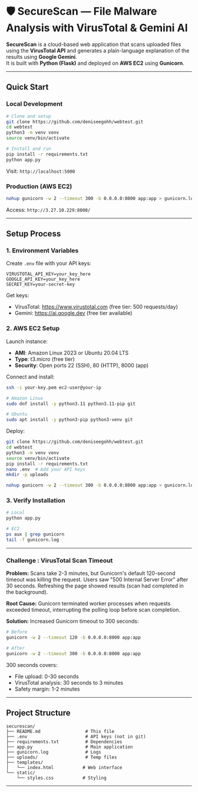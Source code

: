 # 🛡️ SecureScan — File Malware Analysis with VirusTotal & Gemini AI

**SecureScan** is a cloud-based web application that scans uploaded files using the **VirusTotal API** and generates a plain-language explanation of the results using **Google Gemini**.  
It is built with **Python (Flask)** and deployed on **AWS EC2** using **Gunicorn**.

---

## Quick Start

### Local Development

```bash
# Clone and setup
git clone https://github.com/deniseegohh/webtest.git
cd webtest
python3 -m venv venv
source venv/bin/activate

# Install and run
pip install -r requirements.txt
python app.py
```

Visit: `http://localhost:5000`

### Production (AWS EC2)

```bash
nohup gunicorn -w 2 --timeout 300 -b 0.0.0.0:8000 app:app > gunicorn.log 2>&1 &
```

Access: `http://3.27.10.229:8000/`

---

## Setup Process

### 1. Environment Variables

Create `.env` file with your API keys:

```env
VIRUSTOTAL_API_KEY=your_key_here
GOOGLE_API_KEY=your_key_here
SECRET_KEY=your-secret-key
```

Get keys:
- VirusTotal: https://www.virustotal.com (free tier: 500 requests/day)
- Gemini: https://ai.google.dev (free tier available)

### 2. AWS EC2 Setup

Launch instance:
- **AMI**: Amazon Linux 2023 or Ubuntu 20.04 LTS
- **Type**: t3.micro (free tier)
- **Security**: Open ports 22 (SSH), 80 (HTTP), 8000 (app)

Connect and install:
```bash
ssh -i your-key.pem ec2-user@your-ip

# Amazon Linux
sudo dnf install -y python3.11 python3.11-pip git

# Ubuntu
sudo apt install -y python3-pip python3-venv git
```

Deploy:
```bash
git clone https://github.com/deniseegohh/webtest.git
cd webtest
python3 -m venv venv
source venv/bin/activate
pip install -r requirements.txt
nano .env  # Add your API keys
mkdir -p uploads

nohup gunicorn -w 2 --timeout 300 -b 0.0.0.0:8000 app:app > gunicorn.log 2>&1 &
```

### 3. Verify Installation

```bash
# Local
python app.py

# EC2
ps aux | grep gunicorn
tail -f gunicorn.log
```

---


### Challenge : VirusTotal Scan Timeout

**Problem:**
Scans take 2-3 minutes, but Gunicorn's default 120-second timeout was killing the request. Users saw "500 Internal Server Error" after 30 seconds. Refreshing the page showed results (scan had completed in the background).

**Root Cause:**
Gunicorn terminated worker processes when requests exceeded timeout, interrupting the polling loop before scan completion.

**Solution:**
Increased Gunicorn timeout to 300 seconds:

```bash
# Before
gunicorn -w 2 --timeout 120 -b 0.0.0.0:8000 app:app

# After
gunicorn -w 2 --timeout 300 -b 0.0.0.0:8000 app:app
```

300 seconds covers:
- File upload: 0-30 seconds
- VirusTotal analysis: 30 seconds to 3 minutes
- Safety margin: 1-2 minutes

---

## Project Structure

```
securescan/
├── README.md                 # This file
├── .env                      # API keys (not in git)
├── requirements.txt          # Dependencies
├── app.py                    # Main application
├── gunicorn.log              # Logs
├── uploads/                  # Temp files
├── templates/
│   └── index.html           # Web interface
└── static/
    └── styles.css           # Styling
```

---